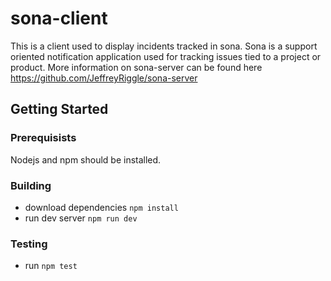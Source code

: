 # sona-client
This is a client used to display incidents tracked in sona. Sona is a support oriented notification application used for tracking issues tied to a project or product. More information on sona-server can be found here https://github.com/JeffreyRiggle/sona-server

## Getting Started
### Prerequisists
Nodejs and npm should be installed.

### Building
* download dependencies `npm install`
* run dev server `npm run dev`

### Testing
* run `npm test`